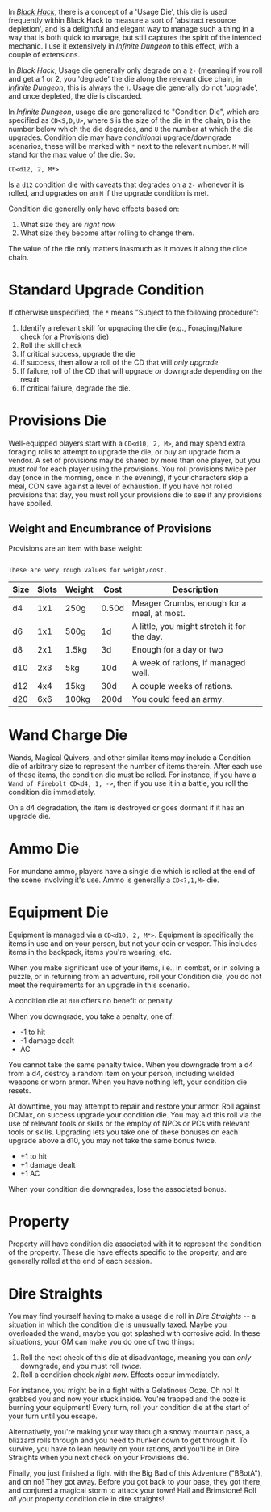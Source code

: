 In _[Black Hack](https://the-black-hack.jehaisleprintemps.net/english/)_, there is a concept of a 'Usage Die', this die is used frequently within Black Hack to measure a sort of 'abstract resource depletion', and is a delightful and elegant way to manage such a thing in a way that is both quick to manage, but still captures the spirit of the intended mechanic. I use it extensively in _Infinite Dungeon_ to this effect, with a couple of extensions.

In _Black Hack_, Usage die generally only degrade on a `2-` (meaning if you roll and get a 1 or 2, you 'degrade' the die along the relevant dice chain, in _Infinite Dungeon_, this is always the [](Glossary.md#Standard%20Dice%20Chain|Standard%20Dice%20Chain)). Usage die generally do not 'upgrade', and once depleted, the die is discarded.

In _Infinite Dungeon_, usage die are generalized to "Condition Die", which  are specified as `CD<S,D,U>`, where `S` is the size of the die in the chain, `D` is the number below which the die degrades, and `U` the number at which the die upgrades. Condition die may have _conditional_ upgrade/downgrade scenarios, these will be marked with `*` next to the relevant number. `M` will stand for the max value of the die. So:

    CD<d12, 2, M*>

Is a `d12` condition die with caveats that degrades on a `2-` whenever it is rolled, and upgrades on an `M` if the upgrade condition is met.

Condition die generally only have effects based on:

1. What size they are _right now_
2. What size they become after rolling to change them.

The value of the die only matters inasmuch as it moves it along the dice chain.

# Standard Upgrade Condition

If otherwise unspecified, the `*` means "Subject to the following procedure":

1. Identify a relevant skill for upgrading the die (e.g., Foraging/Nature check for a Provisions die)
2. Roll the skill check
3. If critical success, upgrade the die
4. If success, then allow a roll of the CD that will _only upgrade_
5. If failure, roll of the CD that will upgrade _or_ downgrade depending on the result
6. If critical failure, degrade the die.

# Provisions Die

Well-equipped players start with a `CD<d10, 2, M>`, and may spend extra foraging rolls to attempt to upgrade the die, or buy an upgrade from a vendor.  A set of provisions may be shared by more than one player, but you _must roll_ for each player using the provisions. You roll provisions twice per day (once in the morning, once in the evening), if your characters skip a meal, CON save against a level of exhaustion. If you have not rolled provisions that day, you must roll your provisions die to see if any provisions have spoiled.


## Weight and Encumbrance of Provisions

Provisions are an item with base weight:

```ad-warning

These are very rough values for weight/cost.

```

| Size | Slots | Weight | Cost  | Description                                 |
| ---- | ----- | ------ | ----- | ------------------------------------------- |
| d4   | 1x1   | 250g   | 0.50d | Meager Crumbs, enough for a meal, at most.  |
| d6   | 1x1   | 500g   | 1d    | A little, you might stretch it for the day. |
| d8   | 2x1   | 1.5kg  | 3d    | Enough for a day or two                     |
| d10  | 2x3   | 5kg    | 10d   | A week of rations, if managed well.         |
| d12  | 4x4   | 15kg   | 30d   | A couple weeks of rations.                  |
| d20  | 6x6   | 100kg  | 200d  | You could feed an army.                     |
# Wand Charge Die

Wands, Magical Quivers, and other similar items may include a Condition die of arbitrary size to represent the number of items therein. After each use of these items, the condition die must be rolled. For instance, if you have a `Wand of Firebolt CD<d4, 1, ->`, then if you use it in a battle, you roll the condition die immediately.

On a d4 degradation, the item is destroyed or goes dormant if it has an upgrade die.
# Ammo Die

For mundane ammo, players have a single die which is rolled at the end of the scene involving it's use. Ammo is generally a `CD<?,1,M>` die.
# Equipment Die

Equipment is managed via a `CD<d10, 2, M*>`. Equipment is specifically the items in use and on your person, but not your coin
or vesper. This includes items in the backpack, items you're wearing, etc.

When you make significant use of your items, i.e., in combat, or in solving a puzzle, or in returning from an adventure,
roll your Condition die, you do not meet the requirements for an upgrade in this scenario.

A condition die at `d10` offers no benefit or penalty.

When you downgrade, you take a penalty, one of:

* -1 to hit
* -1 damage dealt
*  AC

You cannot take the same penalty twice. When you downgrade from a d4 from a d4, destroy a random item on your person, including wielded weapons or worn armor. When you have nothing left,
your condition die resets.

At downtime, you may attempt to repair and restore your armor. Roll against DCMax, on success upgrade your condition die. You may aid this roll via the use of relevant tools or skills or the employ of NPCs or PCs with relevant tools or skills. Upgrading lets you take one of these bonuses on each upgrade above a d10, you may not take the same bonus twice.

* +1 to hit
* +1 damage dealt
* +1 AC

When your condition die downgrades, lose the associated bonus.
# Property

Property will have condition die associated with it to represent the condition of the property. These die have effects specific to the property, and are generally rolled at the end of each session.

# Dire Straights

You may find yourself having to make a usage die roll in _Dire Straights_ -- a situation in which the condition die is unusually taxed. Maybe you overloaded the wand, maybe you got splashed with corrosive acid. In these situations, your GM can make you do one of two things:

1. Roll the next check of this die at disadvantage, meaning you can _only_ downgrade, and you must roll _twice_.
2. Roll a condition check _right now_. Effects occur immediately.

For instance, you might be in a fight with a Gelatinous Ooze. Oh no! It grabbed you and now your stuck inside. You're trapped and the ooze is burning your equipment! Every turn, roll your condition die at the start of your turn until you escape.

Alternatively, you're making your way through a snowy mountain pass, a blizzard rolls through and you need to hunker down to get through it. To survive, you have to lean heavily on your rations, and you'll be in Dire Straights when you next check on your Provisions die.

Finally, you just finished a fight with the Big Bad of this Adventure ("BBotA"), and on no! They got away.  Before you got back to your base, they got there, and conjured a magical storm to attack your town! Hail and Brimstone! Roll _all_ your property condition die in dire straights!
